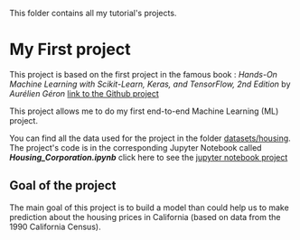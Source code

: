 This folder contains all my tutorial's projects.

# My First project

This project is based on the first project in the famous book : *Hands-On Machine Learning with Scikit-Learn, Keras, and TensorFlow, 2nd Edition* by *Aurélien Géron* [link to the Github project](https://github.com/ageron/handson-ml2)

This project allows me to do my first end-to-end Machine Learning (ML) project. 

You can find all the data used for the project in the folder [datasets/housing](https://github.com/BenDamour/Portfolio/tree/master/Tutorials/datasets/housing). 
The project's code is in the corresponding Jupyter Notebook called **_Housing_Corporation.ipynb_** click here to see the [jupyter notebook project](https://github.com/jupyter/notebook)

## Goal of the project

The main goal of this project is to build a model than could help us to make prediction about the housing prices in California (based on data from the 1990 California Census). 


